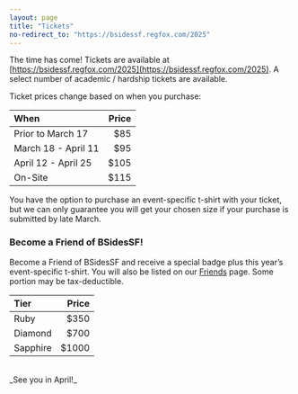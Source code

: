```yaml
---
layout: page
title: "Tickets"
no-redirect_to: "https://bsidessf.regfox.com/2025"
---
```


The time has come! Tickets are available at
[https://bsidessf.regfox.com/2025](https://bsidessf.regfox.com/2025).
A select number of academic / hardship tickets are available.

Ticket prices change based on when you purchase:

|When | Price |
|:--- | ---: |
| Prior to March 17 | $85 |
| March 18 - April 11 | $95 |
| April 12 - April 25 | $105 |
| On-Site | $115 |

You have the option to purchase an event-specific t-shirt with your ticket,
but we can only guarantee you will get your chosen size if your purchase is
submitted by late March.

### Become a Friend of BSidesSF!

Become a Friend of BSidesSF and receive a special badge plus this year’s event-specific t-shirt.
You will also be listed on our [Friends](/friends) page. Some portion may be tax-deductible.

| Tier | Price |
|:--- | --:|
|  Ruby |  $350|
|  Diamond |  $700 |
| Sapphire | $1000 |

<br/>
_See you in April!_
